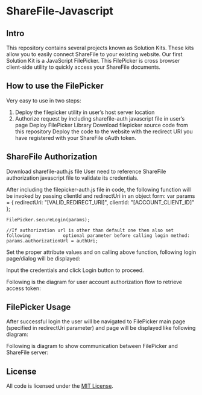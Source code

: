 ShareFile-Javascript
====================

Intro
----
This repository contains several projects known as Solution Kits.  These kits allow you to easily connect ShareFile to your existing website.  Our first Solution Kit is a JavaScript FilePicker. This FilePicker is cross browser client-side utility to quickly access your ShareFile documents.

How to use the FilePicker
----
Very easy to use in two steps:
1.	Deploy the filepicker utility in user’s host server location
2.	Authorize request by including sharefile-auth javascript file in user’s page
Deploy FilePicker Library
Download filepicker source code from this repository
Deploy the code to the website with the redirect URI you have registered with your ShareFile oAuth token.

ShareFile Authorization
----
Download sharefile-auth.js file
User need to reference ShareFile authorization javascript file to validate its credentials.
<script type="text/javascript" src="[path]/sharefile-auth.js"></script>
After including the filepicker-auth.js file in code, the following function will be invoked by passing clientId and redirectUri in an object form:
    var params = {
        redirectUri: "[VALID_REDIRECT_URI]",
        clientId: "[ACCOUNT_CLIENT_ID]"
    };

    FilePicker.secureLogin(params);

    //If authorization url is other than default one then also set following            optional parameter before calling login method:
    params.authorizationUrl = authUri;
Set the proper attribute values and on calling above function, following login page/dialog will be displayed:
 
Input the credentials and click Login button to proceed.

Following is the diagram for user account authorization flow to retrieve access token:  

FilePicker Usage
----
After successful login the user will be navigated to FilePicker main page (specified in redirectUri parameter) and page will be displayed like following diagram:  

Following is diagram to show communication between FilePicker and ShareFile server:  

License
----
All code is licensed under the [MIT
License](https://github.com/citrix/ShareFile-Javascript/blob/master/LICENSE).
